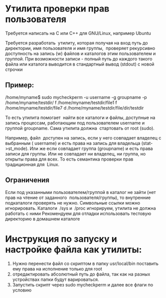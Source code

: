 # Утилита проверки прав пользователя 

Требуется написать на C или C++ для GNU/Linux, например Ubuntu

Требуется разработать  утилиту, которая получая на вход путь до директории, имя пользователя и имя группы,  проверяет рекурсивно доступность на запись (w) файлов и каталогов этим пользователем и группой. При возможности записи - полный путь до каждого такого файла или каталога выводится в стандартный вывод (stdout) с новой строчки 


## Пример: 
/home/myname$ sudo mycheckperm -u username -g groupname -p /home/myname/testdir/ 
f /home/myname/testdir/file1 
f /home/myname/testdir/file7 
d /home/myname/testdir/file/dir/testdir 


То есть утилита помогает  найти все каталоги и файлы, доступные на запись процессам, работающим под пользователем username и группой groupname. Сама утилита должна  стартовать от root (sudo). 

Например, файл  доступен на запись, если у него совпадает владелец с выбранным ( username) и есть права на запись для владельца (stat->st_mode). Или же если совпадает группа (groupname) и есть права записи для группы. Или не совпадает ни владелец, ни группа, но открыты права для всех. То есть семантика проверки прав традиционная для  Linux. 

## Ограничения 

Если под указанными пользователем/группой в каталог не зайти (нет прав на чтение от заданного  пользователя/группы), то внутренние подкаталоги проверять не нужно. 
Символьные ссылки можно игнорировать. 
Каталоги  /sys и  /proc игнорируем, утилита не должна работать с ними 
Рекомендуем для отладки использовать тестовую директорию в домашнем каталоге 


# Инструкция по запуску и настройке файла как утилиты:
1) Нужно перенести файл со скриптом в папку usr/local/bin поставить ему права на исполнение только для root
2) отредактировать абсолютный путь до файла, так как на разных устройствах папки будут варироваться.
3) Запустить скрипт через sudo mycheckperm и далее все флаги по условию

